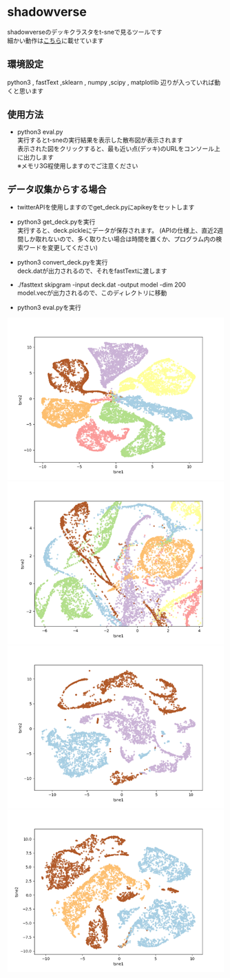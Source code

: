 # shadowverse
shadowverseのデッキクラスタをt-sneで見るツールです  
細かい動作は[こちら](https://nosnosnosnos.github.io/journal/shadowverse.html)に載せています  

## 環境設定
python3 , fastText ,sklearn , numpy ,scipy , matplotlib 辺りが入っていれば動くと思います

## 使用方法
- python3 eval.py  
実行するとt-sneの実行結果を表示した散布図が表示されます  
表示された図をクリックすると、最も近い点(デッキ)のURLをコンソール上に出力します  
※メモリ3G程使用しますのでご注意ください

## データ収集からする場合
- twitterAPIを使用しますのでget_deck.pyにapikeyをセットします

- python3 get_deck.pyを実行  
実行すると、deck.pickleにデータが保存されます。 (APIの仕様上、直近2週間しか取れないので、多く取りたい場合は時間を置くか、プログラム内の検索ワードを変更してください)

- python3 convert_deck.pyを実行  
deck.datが出力されるので、それをfastTextに渡します

- ./fasttext skipgram -input deck.dat -output model -dim 200  
model.vecが出力されるので、このディレクトリに移動

- python3 eval.pyを実行  
  


![img](image/Figure_1.png)
![img](image/Figure_2.png)
![img](image/1_2and1_4and1_7.png)
![img](image/1_2and1_4and1_6.png)
